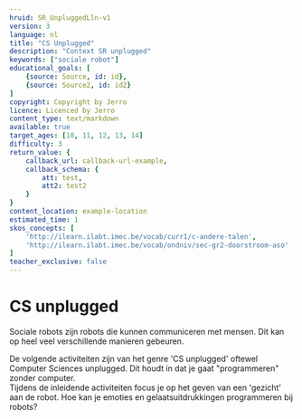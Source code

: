 ```yaml
---
hruid: SR_UnpluggedLln-v1
version: 3
language: nl
title: "CS Unplugged"
description: "Context SR unplugged"
keywords: ["sociale robot"]
educational_goals: [
    {source: Source, id: id}, 
    {source: Source2, id: id2}
]
copyright: Copyright by Jerro
licence: Licenced by Jerro
content_type: text/markdown
available: true
target_ages: [10, 11, 12, 13, 14]
difficulty: 3
return_value: {
    callback_url: callback-url-example,
    callback_schema: {
        att: test,
        att2: test2
    }
}
content_location: example-location
estimated_time: 1
skos_concepts: [
    'http://ilearn.ilabt.imec.be/vocab/curr1/c-andere-talen', 
    'http://ilearn.ilabt.imec.be/vocab/ondniv/sec-gr2-doorstroom-aso'
]
teacher_exclusive: false
---
```


# CS unplugged

Sociale robots zijn robots die kunnen communiceren met mensen. Dit kan op heel veel verschillende manieren gebeuren.  

De volgende activiteiten zijn van het genre 'CS unplugged' oftewel Computer Sciences unplugged. Dit houdt in dat je gaat "programmeren" zonder computer.  
Tijdens de inleidende activiteiten focus je op het geven van een 'gezicht' aan de robot. Hoe kan je emoties en gelaatsuitdrukkingen programmeren bij robots?
